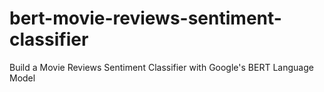 # bert-movie-reviews-sentiment-classifier
Build a Movie Reviews Sentiment Classifier with Google's BERT Language Model
